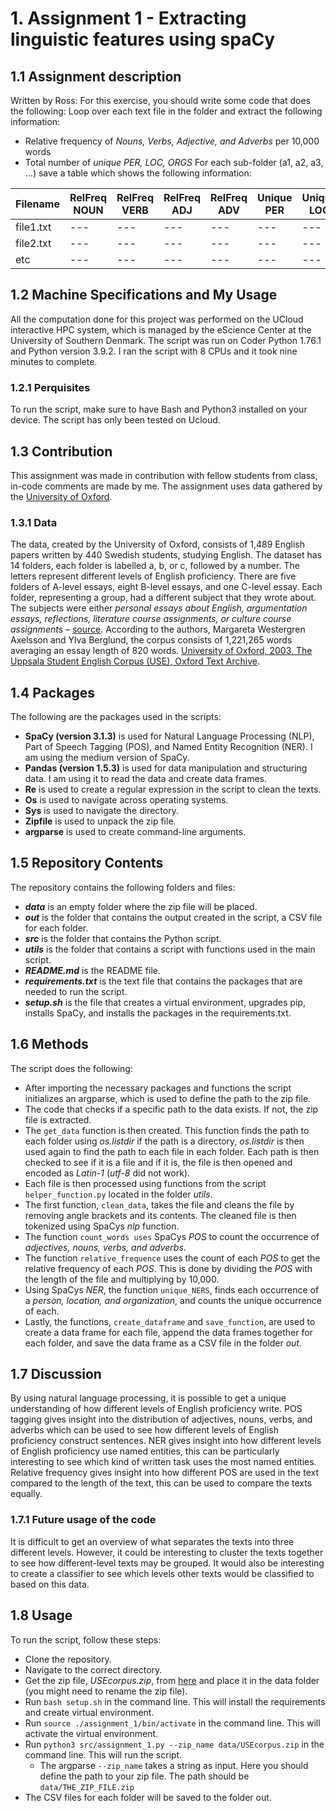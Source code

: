 # 1. Assignment 1 - Extracting linguistic features using spaCy
## 1.1 Assignment description

Written by Ross: 
For this exercise, you should write some code that does the following: Loop over each text file in the folder and extract the following information:
- Relative frequency of _Nouns, Verbs, Adjective, and Adverbs_ per 10,000 words
- Total number of _unique PER, LOC, ORGS_
For each sub-folder (a1, a2, a3, ...) save a table which shows the following information:

|Filename|RelFreq NOUN|RelFreq VERB|RelFreq ADJ|RelFreq ADV|Unique PER|Unique LOC|Unique ORG|
|---|---|---|---|---|---|---|---|
|file1.txt|---|---|---|---|---|---|---|
|file2.txt|---|---|---|---|---|---|---|
|etc|---|---|---|---|---|---|---|
## 1.2 Machine Specifications and My Usage

All the computation done for this project was performed on the UCloud interactive HPC system, which is managed by the eScience Center at the University of Southern Denmark. The script was run on Coder Python 1.76.1 and Python version 3.9.2. I ran the script with 8 CPUs and it took nine minutes to complete.
### 1.2.1 Perquisites

To run the script, make sure to have Bash and Python3 installed on your device. The script has only been tested on Ucloud.
## 1.3 Contribution

This assignment was made in contribution with fellow students from class, in-code comments are made by me. The assignment uses data gathered by the [University of Oxford](https://ota.bodleian.ox.ac.uk/repository/xmlui/handle/20.500.12024/2457).
### 1.3.1 Data

The data, created by the University of Oxford, consists of 1,489 English papers written by 440 Swedish students, studying English. The dataset has 14 folders, each folder is labelled a, b, or c, followed by a number. The letters represent different levels of English proficiency. There are five folders of A-level essays, eight B-level essays, and one C-level essay. Each folder, representing a group, had a different subject that they wrote about. The subjects were either _personal essays about English, argumentation essays, reflections, literature course assignments, or culture course assignments_ – [source](http://icame.uib.no/ij24/use.pdf). 
According to the authors, Margareta Westergren Axelsson and Ylva Berglund, the corpus consists of 1,221,265 words averaging an essay length of 820 words. [University of Oxford, 2003, The Uppsala Student English Corpus (USE), Oxford Text Archive](https://ota.bodleian.ox.ac.uk/repository/xmlui/handle/20.500.12024/2457).
## 1.4 Packages

The following are the packages used in the scripts:
- **SpaCy (version 3.1.3)** is used for Natural Language Processing (NLP), Part of Speech Tagging (POS), and Named Entity Recognition (NER). I am using the medium version of SpaCy.
- **Pandas (version 1.5.3)** is used for data manipulation and structuring data. I am using it to read the data and create data frames.
- **Re** is used to create a regular expression in the script to clean the texts.
- **Os** is used to navigate across operating systems.
- **Sys** is used to navigate the directory.
- **Zipfile** is used to unpack the zip file.
- **argparse** is used to create command-line arguments.
## 1.5 Repository Contents

The repository contains the following folders and files:
- ***data*** is an empty folder where the zip file will be placed.
- ***out*** is the folder that contains the output created in the script, a CSV file for each folder.
- ***src*** is the folder that contains the Python script.
- ***utils*** is the folder that contains a script with functions used in the main script.
- ***README.md*** is the README file.
- ***requirements.txt*** is the text file that contains the packages that are needed to run the script.
- ***setup.sh*** is the file that creates a virtual environment, upgrades pip, installs SpaCy, and installs the packages in the requirements.txt.
## 1.6 Methods 

The script does the following:
-	After importing the necessary packages and functions the script initializes an argparse, which is used to define the path to the zip file.
-	The code that checks if a specific path to the data exists. If not, the zip file is extracted. 
-	The ``get_data`` function is then created. This function finds the path to each folder using _os.listdir_ if the path is a directory, _os.listdir_ is then used again to find the path to each file in each folder. Each path is then checked to see if it is a file and if it is, the file is then opened and encoded as _Latin-1_ (_utf-8_ did not work). 
-	Each file is then processed using functions from the script ``helper_function.py`` located in the folder _utils_. 
-	The first function, ``clean_data``, takes the file and cleans the file by removing angle brackets and its contents. The cleaned file is then tokenized using SpaCys _nlp_ function.
-	The function ``count_words uses`` SpaCys _POS_ to count the occurrence of _adjectives, nouns, verbs, and adverbs_. 
-	The function ``relative_frequence`` uses the count of each _POS_ to get the relative frequency of each _POS_. This is done by dividing the _POS_ with the length of the file and multiplying by 10,000. 
-	Using SpaCys _NER_, the function ``unique_NERS``, finds each occurrence of a _person, location, and organization_, and counts the unique occurrence of each. 
-	Lastly, the functions, ``create_dataframe`` and ``save_function``, are used to create a data frame for each file, append the data frames together for each folder, and save the data frame as a CSV file in the folder _out_.
## 1.7 Discussion
By using natural language processing, it is possible to get a unique understanding of how different levels of English proficiency write. POS tagging gives insight into the distribution of adjectives, nouns, verbs, and adverbs which can be used to see how different levels of English proficiency construct sentences. NER gives insight into how different levels of English proficiency use named entities, this can be particularly interesting to see which kind of written task uses the most named entities. Relative frequency gives insight into how different POS are used in the text compared to the length of the text, this can be used to compare the texts equally.
### 1.7.1 Future usage of the code
It is difficult to get an overview of what separates the texts into three different levels. However, it could be interesting to cluster the texts together to see how different-level texts may be grouped. It would also be interesting to create a classifier to see which levels other texts would be classified to based on this data.
## 1.8 Usage
To run the script, follow these steps:
- Clone the repository.
- Navigate to the correct directory.
- Get the zip file, _USEcorpus.zip_, from [here](https://ota.bodleian.ox.ac.uk/repository/xmlui/handle/20.500.12024/2457) and place it in the data folder (you might need to rename the zip file).
- Run ``bash setup.sh`` in the command line. This will install the requirements and create virtual environment.
- Run ``source ./assignment_1/bin/activate`` in the command line. This will activate the virtual environment.
- Run ``python3 src/assignment_1.py --zip_name data/USEcorpus.zip`` in the command line. This will run the script.
    - The argparse ``--zip_name`` takes a string as input. Here you should define the path to your zip file. The path should be ``data/THE_ZIP_FILE.zip``
- The CSV files for each folder will be saved to the folder out.
